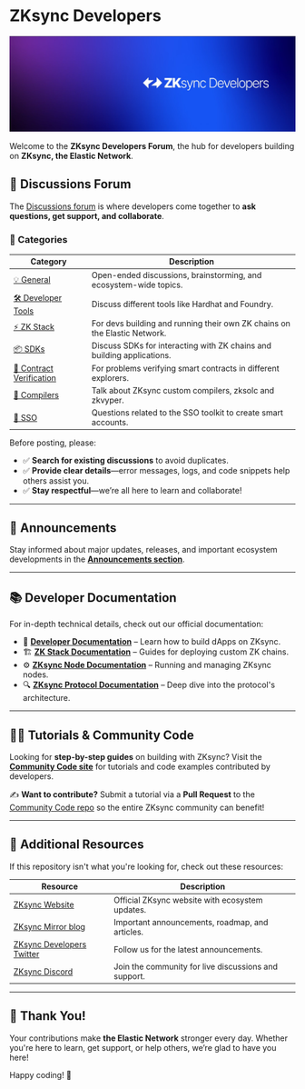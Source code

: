 # **ZKsync Developers**  

![](./zksync-devs-banner.jpeg)

Welcome to the **ZKsync Developers Forum**, the hub for developers building on **ZKsync, the Elastic Network**.  

## **📢 Discussions Forum**  

The [Discussions forum](https://github.com/zksync-community-hub/zksync-developers/discussions) is where developers come together to **ask questions, get support, and collaborate**.  

### **🔹 Categories**  

| **Category** | **Description** |
|-------------|----------------|
| [💡 General](https://github.com/zksync-community-hub/zksync-developers/discussions/categories/general) | Open-ended discussions, brainstorming, and ecosystem-wide topics. |
| [🛠 Developer Tools](https://github.com/zksync-community-hub/zksync-developers/discussions/categories/dev-tooling) | Discuss different tools like Hardhat and Foundry. |
| [⚡ ZK Stack](https://github.com/zksync-community-hub/zksync-developers/discussions/categories/zk-stack) | For devs building and running their own ZK chains on the Elastic Network. |
| [📦 SDKs](https://github.com/zksync-community-hub/zksync-developers/discussions/categories/sdks) | Discuss SDKs for interacting with ZK chains and building applications. |
| [👀 Contract Verification](https://github.com/zkSync-Community-Hub/zksync-developers/discussions/categories/contract-verification) | For problems verifying smart contracts in different explorers. |
| [🔣 Compilers](https://github.com/zksync-community-hub/zksync-developers/discussions/categories/compilers) | Talk about ZKsync custom compilers, zksolc and zkvyper. |
|[📱 SSO](https://github.com/zkSync-Community-Hub/zksync-developers/discussions/categories/sso) | Questions related to the SSO toolkit to create smart accounts. |

Before posting, please:  

- ✅ **Search for existing discussions** to avoid duplicates.  
- ✅ **Provide clear details**—error messages, logs, and code snippets help others assist you.  
- ✅ **Stay respectful**—we’re all here to learn and collaborate!  

---

## **📢 Announcements**  

Stay informed about major updates, releases, and important ecosystem developments in the **[Announcements section](https://github.com/zksync-community-hub/zksync-developers/discussions/categories/announcements)**.  

---

## **📚 Developer Documentation**  

For in-depth technical details, check out our official documentation:  

- 📖 **[Developer Documentation](https://docs.zksync.io/build)** – Learn how to build dApps on ZKsync.  
- 🏗 **[ZK Stack Documentation](https://docs.zksync.io/zk-stack)** – Guides for deploying custom ZK chains.  
- ⚙️ **[ZKsync Node Documentation](https://docs.zksync.io/zksync-node)** – Running and managing ZKsync nodes.  
- 🔍 **[ZKsync Protocol Documentation](https://docs.zksync.io/zksync-protocol)** – Deep dive into the protocol's architecture.  

---

## **👩‍🎓 Tutorials & Community Code**  

Looking for **step-by-step guides** on building with ZKsync? Visit the **[Community Code site](https://code.zksync.io/)** for tutorials and code examples contributed by developers.  

✍️ **Want to contribute?** Submit a tutorial via a **Pull Request** to the [Community Code repo](https://github.com/zksync-community-hub/community-code) so the entire ZKsync community can benefit!   

---

## **🔄 Additional Resources**  

If this repository isn't what you're looking for, check out these resources:  

| **Resource** | **Description** |
|-------------|----------------|
| [ZKsync Website](https://zksync.io/) | Official ZKsync website with ecosystem updates. |
| [ZKsync Mirror blog](https://zksync.mirror.xyz/) | Important announcements, roadmap, and articles. |
| [ZKsync Developers Twitter](https://twitter.com/zkSyncDevs) | Follow us for the latest announcements. |
| [ZKsync Discord](https://join.zksync.dev/) | Join the community for live discussions and support. |

---

## **🙏 Thank You!**  

Your contributions make **the Elastic Network** stronger every day. Whether you're here to learn, get support, or help others, we’re glad to have you here!  

Happy coding! 🚀  
